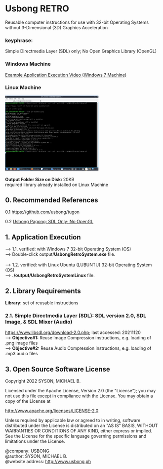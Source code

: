 # Usbong RETRO
Reusable computer instructions for use with 32-bit Operating Systems without 3-Dimensional (3D) Graphics Acceleration

### keyphrase: 
Simple Directmedia Layer (SDL) only; No Open Graphics Library (OpenGL)

### Windows Machine
[Example Application Execution Video (Windows 7 Machine)](http://store.usbong.ph/assets/images/newsletter/202108/usbongPagongExecSpeedSDLPlusImage32BitOSWin7IntelSoloCPU1Dot2GHz1GBRAMV20210819T1734.mp4)

### Linux Machine
<img src="https://github.com/usbong/retro/blob/main/screenshots/UsbongRetroSystemLinuxHalimbawa.gif" width="60%"><br/>
<br/>
<b>Output Folder Size on Disk: </b>20KB<br/>
required library already installed on Linux Machine 

## 0. Recommended References
0.1 https://github.com/usbong/tugon

0.2 [Usbong Pagong: SDL Only; No OpenGL](https://github.com/usbong/pagong/blob/main/history/pagong-mainSDLOnlyNoOpenGL32BitOSOKCppNotYetSetToBeMultiFilesV20210819T1440.tar.gz)

## 1. Application Execution
--> 1.1. verified: with Windows 7 32-bit Operating System (OS)<br/>
--> Double-click output/<b>UsbongRetroSystem.exe</b> file.<br/>
<br/>
--> 1.2. verified: with Linux Ubuntu (LUBUNTU) 32-bit Operating System (OS)<br/>
--> <b>./output/UsbongRetroSystemLinux</b> file.<br/>

## 2. Library Requirements
<b>Library:</b> set of reusable instructions

### 2.1. Simple Directmedia Layer (SDL): SDL version 2.0, SDL Image, & SDL Mixer (Audio)
https://www.libsdl.org/download-2.0.php; last accessed: 20211120<br/>
--> <b>Objective#1:</b> Reuse Image Compression instructions, e.g. loading of .png image files<br/>
--> <b>Objective#2:</b> Reuse Audio Compression instructions, e.g. loading of .mp3 audio files  

## 3. Open Source Software License
Copyright 2022 SYSON, MICHAEL B.

Licensed under the Apache License, Version 2.0 (the "License"); you may not use this file except in compliance with the License. You may obtain a copy of the License at

   http://www.apache.org/licenses/LICENSE-2.0
  
Unless required by applicable law or agreed to in writing, software distributed under the License is distributed on an "AS IS" BASIS, WITHOUT WARRANTIES OR CONDITIONS OF ANY KIND, either express or implied. See the License for the specific language governing permissions and limitations under the License.

@company: USBONG<br/>
@author: SYSON, MICHAEL B.<br/>
@website address: http://www.usbong.ph<br/>
